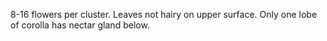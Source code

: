 8-16 flowers per cluster. Leaves not hairy on upper surface. Only one lobe of corolla has nectar gland below.